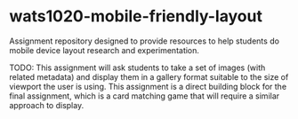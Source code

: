 # wats1020-mobile-friendly-layout
Assignment repository designed to provide resources to help students do mobile device layout research and experimentation.


 TODO: This assignment will ask students to take a set of images (with related metadata) and display them in a gallery format suitable to the size of viewport the user is using. This assignment is a direct building block for the final assignment, which is a card matching game that will require a similar approach to display.
